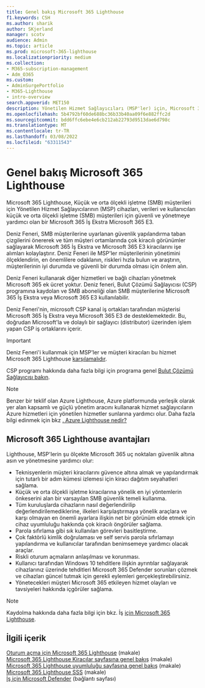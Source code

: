 ```yaml
---
title: Genel bakış Microsoft 365 Lighthouse
f1.keywords: CSH
ms.author: sharik
author: SKjerland
manager: scotv
audience: Admin
ms.topic: article
ms.prod: microsoft-365-lighthouse
ms.localizationpriority: medium
ms.collection:
- M365-subscription-management
- Adm_O365
ms.custom:
- AdminSurgePortfolio
- M365-Lighthouse
- intro-overview
search.appverid: MET150
description: Yönetilen Hizmet Sağlayıcıları (MSP'ler) için, Microsoft 365 Lighthouse bir konumda müşteri kiracılarını güvenlik altına alımanıza ve yönetmenize nasıl yardımcı olduğunu öğrenin.
ms.openlocfilehash: 5b4792bf60de688bc36b33b40aa09f6e882ffc2d
ms.sourcegitcommit: bdd6ffc6ebe4e6cb212ab22793d9513dae6d798c
ms.translationtype: MT
ms.contentlocale: tr-TR
ms.lasthandoff: 03/08/2022
ms.locfileid: "63311543"
---
```

# <a name="overview-of-microsoft-365-lighthouse"></a>Genel bakış Microsoft 365 Lighthouse

Microsoft 365 Lighthouse, Küçük ve orta ölçekli işletme (SMB) müşterileri için Yönetilen Hizmet Sağlayıcılarının (MSP) cihazları, verileri ve kullanıcıları küçük ve orta ölçekli işletme (SMB) müşterileri için güvenli ve yönetmeye yardımcı olan bir Microsoft 365 İş Ekstra Microsoft 365 E3. 

Deniz Feneri, SMB müşterilerine uyarlanan güvenlik yapılandırma taban çizgilerini önererek ve tüm müşteri ortamlarında çok kiracılı görünümler sağlayarak Microsoft 365 İş Ekstra ve Microsoft 365 E3 kiracılarını işe alımları kolaylaştırır. Deniz Feneri ile MSP'ler müşterilerinin yönetimini ölçeklendirin, en önemlilere odaklanın, riskleri hızla bulun ve araştırın, müşterilerinin iyi durumda ve güvenli bir durumda olması için önlem alın.

Deniz Feneri kullanarak diğer hizmetleri ve bağlı cihazları yönetmek Microsoft 365 ek ücret yoktur. Deniz feneri, Bulut Çözümü Sağlayıcısı (CSP) programına kaydolan ve SMB aboneliği olan SMB müşterilerine Microsoft 365 İş Ekstra veya Microsoft 365 E3 kullanılabilir.

Deniz Feneri'nin, microsoft CSP kanal iş ortakları tarafından müşterisi Microsoft 365 İş Ekstra veya Microsoft 365 E3 de desteklemektedir. Bu, doğrudan Microsoft'la ve dolaylı bir sağlayıcı (distributor) üzerinden işlem yapan CSP iş ortaklarını içerir. 

> [!IMPORTANT] 
> Deniz Feneri'i kullanmak için MSP'ler ve müşteri kiracıları bu hizmet Microsoft 365 Lighthouse [karşılamalıdır](m365-lighthouse-requirements.md).     

CSP programı hakkında daha fazla bilgi için programa genel [Bulut Çözümü Sağlayıcısı bakın](/partner-center/csp-overview).

> [!NOTE]  
> Benzer bir teklif olan Azure Lighthouse, Azure platformunda yerleşik olarak yer alan kapsamlı ve güçlü yönetim aracını kullanarak hizmet sağlayıcıların Azure hizmetleri için yönetilen hizmetler sunlarına yardımcı olur. Daha fazla bilgi edinmek için bkz [. Azure Lighthouse nedir?](/azure/lighthouse/overview)   

## <a name="microsoft-365-lighthouse-benefits"></a>Microsoft 365 Lighthouse avantajları

Lighthouse, MSP'lerin şu ölçekte Microsoft 365 uç noktaları güvenlik altına asın ve yönetmesine yardımcı olur:

- Teknisyenlerin müşteri kiracılarını güvence altına almak ve yapılandırmak için tutarlı bir adım kümesi izlemesi için kiracı dağıtım seyahatleri sağlama. 
- Küçük ve orta ölçekli işletme kiracılarına yönelik en iyi yöntemlerin önkeserini alan bir varsayılan SMB güvenlik temeli kullanma. 
- Tüm kuruluşlarda cihazların nasıl değerlendirilip değerlendirilemediklerine, ilkeleri karşılaştırmaya yönelik araçlara ve karşı olmayan en önemli ayarlara ilişkin net bir görünüm elde etmek için cihaz uyumluluğu hakkında çok kiracılı öngörüler sağlama. 
- Parola sıfırlama gibi sık kullanılan görevleri basitleştirme.
- Çok faktörlü kimlik doğrulaması ve self servis parola sıfırlamayı yapılandırma ve kullanıcılar tarafından benimsemeye yardımcı olacak araçlar. 
- Riskli oturum açmaların anlaşılması ve korunması.
- Kullanıcı tarafından Windows 10 tehditlere ilişkin ayrıntılar sağlayarak cihazlarınız üzerinde tehditleri Microsoft 365 Defender sorunları çözmek ve cihazları güncel tutmak için gerekli eylemleri gerçekleştirebilirsiniz.
- Yönetecekleri müşteri Microsoft 365 etkileyen hizmet olayları ve tavsiyeleri hakkında içgörüler sağlama.

> [!NOTE] 
> Kaydolma hakkında daha fazla bilgi için bkz. İş [için Microsoft 365 Lighthouse](m365-lighthouse-sign-up.md).

## <a name="related-content"></a>İlgili içerik

[Oturum açma için Microsoft 365 Lighthouse](m365-lighthouse-sign-up.md) (makale)  
[Microsoft 365 Lighthouse Kiracılar sayfasına genel bakış](m365-lighthouse-tenants-page-overview.md) (makale)   
[Microsoft 365 Lighthouse uyumluluğu sayfasına genel bakış](m365-lighthouse-device-compliance-page-overview.md) (makale)   
[Microsoft 365 Lighthouse SSS](m365-lighthouse-faq.yml) (makale)   
[İş için Microsoft Defender](../security/defender-business/index.yml) (bağlantı sayfası)